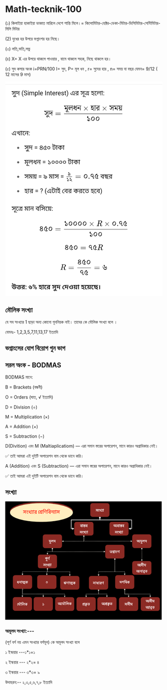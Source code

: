 # Math-tecknik-100

(১)   কিলাইয়া হাকাইয়া ডাকাত মারিলে দেশে শান্তি মিলে।= কিলোমিটার-হেক্টর-ডেকা-মিটার-ডিসিমিটার-সেন্টিমিটার-মিলি মিটার

(2) দুধের হর উপরে ভগ্নাংশর হর নিছে।

(৩) লতি,ভতি,লভু

(৪) X= X এর উপরে থাকলে পাওয়ার , বামে থাকলে সহক, নিছে থাকলে হর। 

(৫) সুদ কসার অংক i=PRN/100 I= সুদ, P= মূল ধন , r= সুদের হার , n= সময় বা বছর যেমন= 9/12 ( 12 মাসের 9 মাস)
<!--[profile](./sud.jpg)-->
<img src="sud.jpg" width="600"/>

## মৌলিক সংখ্যা 

যে সব সংখ্যার 1 ছাড়া অন্য কোনো গূননিয়ক নাই। তাদের কে মৌলিক সংখ্যা বলে ।

যেমনঃ- 1,2,3,5,7,11,13,17 ইত্যাদি


## ভগ্নাংসের যোগ বিয়োগ গুন ভাগ


## সরল অংক - BODMAS

BODMAS মানে:

B = Brackets (বন্ধনী)

O = Orders (ঘাত, √ ইত্যাদি)

D = Division (÷)

M = Multiplication (×)

A = Addition (+)

S = Subtraction (−)


D(Divition) এবং M (Maltiaplicatiom) — এরা সমান স্তরের অপারেশন, মানে কারও অগ্রাধিকার নেই।

✅ তাই আমরা এই দুইটি অপারেশন বাম থেকে ডানে করি। 

A (Addition) এবং S (Subtraction) — এরা সমান স্তরের অপারেশন, মানে কারও অগ্রাধিকার নেই।

✅ তাই আমরা এই দুইটি অপারেশন বাম থেকে ডানে করি।


## সংখ্যা

<!--[profile](./sonka.png)-->
<img src="sonka.png" width="600"/>

### অমূলদ সংখ্যা:---
(পূর্ণ বর্গ নয় এমন সংখ্যার বর্গমূল) কে অমূলদ সংখ্যা বলে

১ ইস্কয়ার ---১*১=১

২ ইস্কয়ার --- ২*২= ৪

৩ ইস্কয়ার --- ৩*৩= ৯

উদাহরন:-- ২,৩,৫,৬,৭,৮ ইত্যাদি
